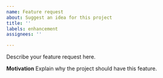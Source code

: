 ```yaml
---
name: Feature request
about: Suggest an idea for this project
title: ''
labels: enhancement
assignees: ''

---
```


Describe your feature request here.

**Motivation**
Explain why the project should have this feature.
